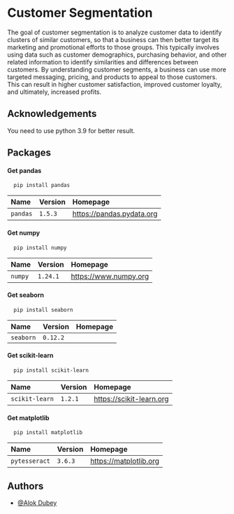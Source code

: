 
# Customer Segmentation

The goal of customer segmentation is to analyze customer data to identify clusters of similar customers, so that a business can then better target its marketing and promotional efforts to those groups. This typically involves using data such as customer demographics, purchasing behavior, and other related information to identify similarities and differences between customers. By understanding customer segments, a business can use more targeted messaging, pricing, and products to appeal to those customers. This can result in higher customer satisfaction, improved customer loyalty, and ultimately, increased profits.


## Acknowledgements

You need to use python 3.9 for better result.


## Packages

#### Get pandas

```
  pip install pandas
```

| Name | Version     | Homepage                |
| :-------- | :------- | :------------------------- |
| `pandas` | `1.5.3` | https://pandas.pydata.org |

#### Get numpy

```
  pip install numpy
```

| Name | Version     | Homepage                       |
| :-------- | :------- | :-------------------------------- |
| `numpy`      | `1.24.1` | https://www.numpy.org |


#### Get seaborn

```
  pip install seaborn
```

| Name | Version     | Homepage                       |
| :-------- | :------- | :-------------------------------- |
| `seaborn`      | `0.12.2` |  |



#### Get scikit-learn

```
  pip install scikit-learn
```

| Name | Version     | Homepage                       |
| :-------- | :------- | :-------------------------------- |
| `scikit-learn`      | `1.2.1` | https://scikit-learn.org |


#### Get matplotlib

```
  pip install matplotlib
```

| Name | Version     | Homepage                       |
| :-------- | :------- | :-------------------------------- |
| `pytesseract`      | `3.6.3` | https://matplotlib.org |



## Authors

- [@Alok Dubey](https://www.github.com/alokdubey01)

